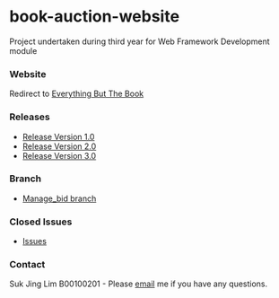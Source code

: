 # book-auction-website
Project undertaken during third year for Web Framework Development module

### Website
Redirect to [Everything But The Book](https://limsukjing.frb.io/)

### Releases
- [Release Version 1.0](https://github.com/limsukjing/book-auction-website/releases/tag/v1.0)
- [Release Version 2.0](https://github.com/limsukjing/book-auction-website/releases/tag/v2.0)
- [Release Version 3.0](https://github.com/limsukjing/book-auction-website/releases/tag/v3.0)

### Branch
- [Manage_bid branch](https://github.com/limsukjing/book-auction-website/tree/manage_bid)

### Closed Issues
- [Issues](https://github.com/limsukjing/book-auction-website/issues?q=is%3Aissue+is%3Aclosed)

### Contact 
Suk Jing Lim B00100201 - Please [email](mailto:b00100201@student.itb.ie) me if you have any questions.
